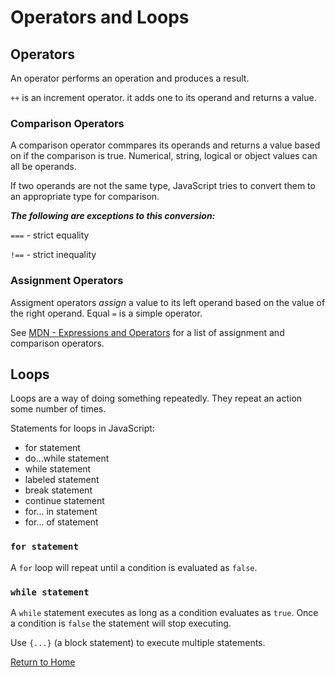 # Operators and Loops

## **Operators**

An operator performs an operation and produces a result.

`++` is an increment operator. it adds one to its operand and returns a value. 

### **Comparison Operators**

A comparison operator commpares its operands and returns a value based on if the comparison is true. Numerical, string, logical or object values can all be operands.

If two operands are not the same type, JavaScript tries to convert them to an appropriate type for comparison.

***The following are exceptions to this conversion:***

`===` - strict equality

`!==` - strict inequality

### **Assignment Operators**

Assigment operators *assign* a value to its left operand based on the value of the right operand. Equal `=` is a simple operator.

See [MDN - Expressions and Operators](https://developer.mozilla.org/en-US/docs/Web/JavaScript/Guide/Expressions_and_Operators) for a list of assignment and comparison operators.

## **Loops**

Loops are a way of doing something repeatedly. They repeat an action some number of times.

Statements for loops in JavaScript:

* for statement
* do...while statement
* while statement
* labeled statement
* break statement
* continue statement
* for... in statement
* for... of statement

### `for statement`

A `for` loop will repeat until a condition is evaluated as `false`.

### `while statement`

A `while` statement executes as long as a condition evaluates as `true`. Once a condition is `false` the statement will stop executing.

Use `{...}` (a block statement) to execute multiple statements.



[Return to Home](README.md)